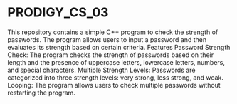 # PRODIGY_CS_03
This repository contains a simple C++ program to check the strength of passwords. The program allows users to input a password and then evaluates its strength based on certain criteria.
Features
Password Strength Check: The program checks the strength of passwords based on their length and the presence of uppercase letters, lowercase letters, numbers, and special characters.
Multiple Strength Levels: Passwords are categorized into three strength levels: very strong, less strong, and weak.
Looping: The program allows users to check multiple passwords without restarting the program.
